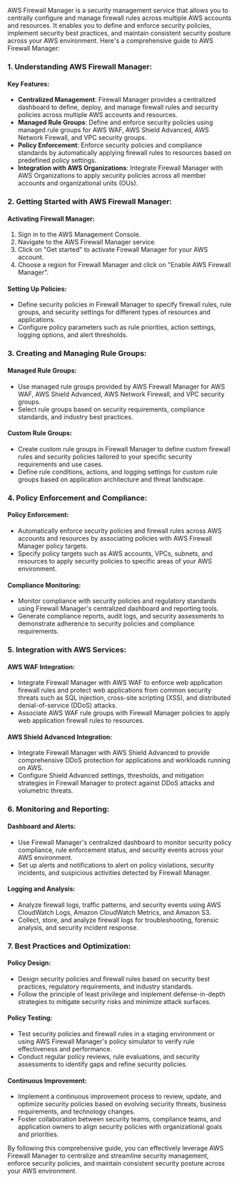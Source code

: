 AWS Firewall Manager is a security management service that allows you to centrally configure and manage firewall rules across multiple AWS accounts and resources. It enables you to define and enforce security policies, implement security best practices, and maintain consistent security posture across your AWS environment. Here's a comprehensive guide to AWS Firewall Manager:

### 1. Understanding AWS Firewall Manager:

#### Key Features:
- **Centralized Management**: Firewall Manager provides a centralized dashboard to define, deploy, and manage firewall rules and security policies across multiple AWS accounts and resources.
- **Managed Rule Groups**: Define and enforce security policies using managed rule groups for AWS WAF, AWS Shield Advanced, AWS Network Firewall, and VPC security groups.
- **Policy Enforcement**: Enforce security policies and compliance standards by automatically applying firewall rules to resources based on predefined policy settings.
- **Integration with AWS Organizations**: Integrate Firewall Manager with AWS Organizations to apply security policies across all member accounts and organizational units (OUs).

### 2. Getting Started with AWS Firewall Manager:

#### Activating Firewall Manager:
1. Sign in to the AWS Management Console.
2. Navigate to the AWS Firewall Manager service.
3. Click on "Get started" to activate Firewall Manager for your AWS account.
4. Choose a region for Firewall Manager and click on "Enable AWS Firewall Manager".

#### Setting Up Policies:
- Define security policies in Firewall Manager to specify firewall rules, rule groups, and security settings for different types of resources and applications.
- Configure policy parameters such as rule priorities, action settings, logging options, and alert thresholds.

### 3. Creating and Managing Rule Groups:

#### Managed Rule Groups:
- Use managed rule groups provided by AWS Firewall Manager for AWS WAF, AWS Shield Advanced, AWS Network Firewall, and VPC security groups.
- Select rule groups based on security requirements, compliance standards, and industry best practices.

#### Custom Rule Groups:
- Create custom rule groups in Firewall Manager to define custom firewall rules and security policies tailored to your specific security requirements and use cases.
- Define rule conditions, actions, and logging settings for custom rule groups based on application architecture and threat landscape.

### 4. Policy Enforcement and Compliance:

#### Policy Enforcement:
- Automatically enforce security policies and firewall rules across AWS accounts and resources by associating policies with AWS Firewall Manager policy targets.
- Specify policy targets such as AWS accounts, VPCs, subnets, and resources to apply security policies to specific areas of your AWS environment.

#### Compliance Monitoring:
- Monitor compliance with security policies and regulatory standards using Firewall Manager's centralized dashboard and reporting tools.
- Generate compliance reports, audit logs, and security assessments to demonstrate adherence to security policies and compliance requirements.

### 5. Integration with AWS Services:

#### AWS WAF Integration:
- Integrate Firewall Manager with AWS WAF to enforce web application firewall rules and protect web applications from common security threats such as SQL injection, cross-site scripting (XSS), and distributed denial-of-service (DDoS) attacks.
- Associate AWS WAF rule groups with Firewall Manager policies to apply web application firewall rules to resources.

#### AWS Shield Advanced Integration:
- Integrate Firewall Manager with AWS Shield Advanced to provide comprehensive DDoS protection for applications and workloads running on AWS.
- Configure Shield Advanced settings, thresholds, and mitigation strategies in Firewall Manager to protect against DDoS attacks and volumetric threats.

### 6. Monitoring and Reporting:

#### Dashboard and Alerts:
- Use Firewall Manager's centralized dashboard to monitor security policy compliance, rule enforcement status, and security events across your AWS environment.
- Set up alerts and notifications to alert on policy violations, security incidents, and suspicious activities detected by Firewall Manager.

#### Logging and Analysis:
- Analyze firewall logs, traffic patterns, and security events using AWS CloudWatch Logs, Amazon CloudWatch Metrics, and Amazon S3.
- Collect, store, and analyze firewall logs for troubleshooting, forensic analysis, and security incident response.

### 7. Best Practices and Optimization:

#### Policy Design:
- Design security policies and firewall rules based on security best practices, regulatory requirements, and industry standards.
- Follow the principle of least privilege and implement defense-in-depth strategies to mitigate security risks and minimize attack surfaces.

#### Policy Testing:
- Test security policies and firewall rules in a staging environment or using AWS Firewall Manager's policy simulator to verify rule effectiveness and performance.
- Conduct regular policy reviews, rule evaluations, and security assessments to identify gaps and refine security policies.

#### Continuous Improvement:
- Implement a continuous improvement process to review, update, and optimize security policies based on evolving security threats, business requirements, and technology changes.
- Foster collaboration between security teams, compliance teams, and application owners to align security policies with organizational goals and priorities.

By following this comprehensive guide, you can effectively leverage AWS Firewall Manager to centralize and streamline security management, enforce security policies, and maintain consistent security posture across your AWS environment.